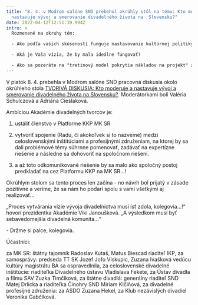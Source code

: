 ```yaml
---
title: "8. 4. v Modrom salóne SND prebehol okrúhly stôl na tému: Kto moderuje a
  nastavuje vývoj a smerovanie divadelného života na  Slovensku?"
date: 2022-04-12T12:51:39.994Z
intro: >
  Rozmenené na okruhy tém:

  - Ako podľa vašich skúseností funguje nastavovanie kultúrnej politiky zhora a ako zdola?

  - Aká je Vaša vízia, že by mala ideálne fungovať?

  - Ako sa pozeráte na "tretinový model pokrytia nákladov na projekt" z pohľadu teórie a ako z pohľadu aktuálnej praxe na Slovensku.
---
```

V piatok 8. 4. prebehla v Modrom salóne SND pracovná diskusia okolo okrúhleho stola [TVORIVÁ DISKUSIA: Kto moderuje a nastavuje vývoj a smerovanie divadelného života na Slovensku?](https://www.facebook.com/events/1919077894931732/?__cft__[0]=AZW9hGxWitJZ_N2NuCN87jNOuXrTdbCjx7BTYaBl8cFohvaTQ2S5lw5ZUKGJHbbh6lRKkhdqDGI_1JI2tQEsApXJvQF99n65U_0CiQayuh5l9vh4cVLPuuv8iGJYZMI616uQjrNa1tN7VmpNm347SnsJ&__tn__=-UK-R). Moderátorkami boli Valéria Schulczová a Adriána Cieślaková.

Ambíciou Akadémie divadelných tvorcov je:

1) ustáliť členstvo v Platforme KKP MK SR

2) vytvoriť spojenie (Radu, či akokoľvek si to nazveme) medzi celoslovenskými inštitúciami a profesijnými združeniam, na ktorej by sa dali problémové témy súhrnne pomenovať, zadávať na expertízne riešenie a následne sa dohovoriť na spoločnom riešení.

3) a až toto odkomunikované riešenie by sa malo ako spoločný postoj predkladať na cez Platformu KKP na MK SR...!

Okrúhlym stolom sa tento proces len začína - no návrh bol prijatý v zásade pozitívne a veríme, že sa nám ho podarí spolu s vami všetkými aj realizovať...

„Proces vytvárania vízie vývoja divadelníctva musí ísť zdola, kolegovia...!“ hovorí prezidentka Akadémie Viki Janoušková[](https://www.facebook.com/viki.janouskova?__cft__[0]=AZW9hGxWitJZ_N2NuCN87jNOuXrTdbCjx7BTYaBl8cFohvaTQ2S5lw5ZUKGJHbbh6lRKkhdqDGI_1JI2tQEsApXJvQF99n65U_0CiQayuh5l9vh4cVLPuuv8iGJYZMI616uQjrNa1tN7VmpNm347SnsJ&__tn__=-]K-R). „A výsledkom musí byť sebavedomejšia divadelná komunita...“

\- Držme si palce, kolegovia.

Účastníci:

za MK SR: štátny tajomník Radoslav Kutaš, Matus Biescad riaditeľ IKP, za samosprávy: predseda TT SK Jozef Jofo Viskupic, Zuzana Ivašková vedúcu kultúry magistrátu BA sa ospravedlnila, za celoslovenské divadelné inštitúcie: riaditeľka Divadelného ústavu Vladislava Fekete, za Ústav divadla a filmu SAV Zuzka Timčíková, za štátne divadlá: generálny riaditeľ SND[](https://www.facebook.com/mojesnd/?__cft__[0]=AZW9hGxWitJZ_N2NuCN87jNOuXrTdbCjx7BTYaBl8cFohvaTQ2S5lw5ZUKGJHbbh6lRKkhdqDGI_1JI2tQEsApXJvQF99n65U_0CiQayuh5l9vh4cVLPuuv8iGJYZMI616uQjrNa1tN7VmpNm347SnsJ&__tn__=kK-R) Matej Drlicka a riaditeľka Činohry SND Miriam Kičiňová, za divadelné profesijné združenia: za ASDO Zuzana Hekel, za Klub nezávislých divadiel Veronika Gabčíková[](https://www.facebook.com/veronika.gabcikova?__cft__[0]=AZW9hGxWitJZ_N2NuCN87jNOuXrTdbCjx7BTYaBl8cFohvaTQ2S5lw5ZUKGJHbbh6lRKkhdqDGI_1JI2tQEsApXJvQF99n65U_0CiQayuh5l9vh4cVLPuuv8iGJYZMI616uQjrNa1tN7VmpNm347SnsJ&__tn__=-]K-R).